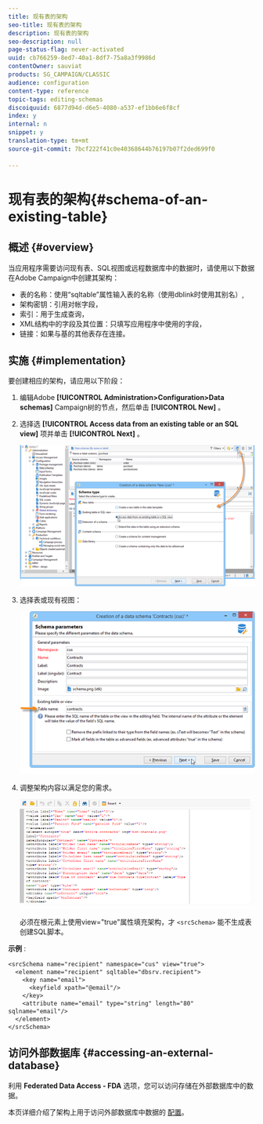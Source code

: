 ```yaml
---
title: 现有表的架构
seo-title: 现有表的架构
description: 现有表的架构
seo-description: null
page-status-flag: never-activated
uuid: cb766259-8ed7-40a1-8df7-75a8a3f9986d
contentOwner: sauviat
products: SG_CAMPAIGN/CLASSIC
audience: configuration
content-type: reference
topic-tags: editing-schemas
discoiquuid: 6877d94d-d6e5-4080-a537-ef1bb6e6f8cf
index: y
internal: n
snippet: y
translation-type: tm+mt
source-git-commit: 7bcf222f41c0e40368644b76197b07f2ded699f0

---
```



# 现有表的架构{#schema-of-an-existing-table}

## 概述 {#overview}

当应用程序需要访问现有表、SQL视图或远程数据库中的数据时，请使用以下数据在Adobe Campaign中创建其架构：

* 表的名称：使用“sqltable”属性输入表的名称（使用dblink时使用其别名）,
* 架构密钥：引用对帐字段，
* 索引：用于生成查询，
* XML结构中的字段及其位置：只填写应用程序中使用的字段，
* 链接：如果与基的其他表存在连接。

## 实施 {#implementation}

要创建相应的架构，请应用以下阶段：

1. 编辑Adobe **[!UICONTROL Administration>Configuration>Data schemas]** Campaign树的节点，然后单击 **[!UICONTROL New]** 。
1. 选择选 **[!UICONTROL Access data from an existing table or an SQL view]** 项并单击 **[!UICONTROL Next]** 。

   ![](assets/s_ncs_configuration_extand_a_schema.png)

1. 选择表或现有视图：

   ![](assets/s_ncs_configuration_select_table.png)

1. 调整架构内容以满足您的需求。

   ![](assets/s_ncs_configuration_view_create_schema.png)

   必须在根元素上使用view=&quot;true&quot;属性填充架构，才 `<srcSchema>` 能不生成表创建SQL脚本。

**示例** :

```
<srcSchema name="recipient" namespace="cus" view="true">
  <element name="recipient" sqltable="dbsrv.recipient">
    <key name="email">
      <keyfield xpath="@email"/>
    </key>   
    <attribute name="email" type="string" length="80" sqlname="email"/>
  </element>
</srcSchema>
```

## 访问外部数据库 {#accessing-an-external-database}

利用 **Federated Data Access - FDA** 选项，您可以访问存储在外部数据库中的数据。

本页详细介绍了架构上用于访问外部数据库中数据的 [配置](../../platform/using/creating-data-schema.md)。
